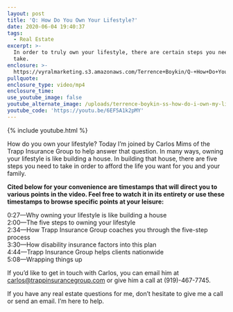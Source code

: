 ```yaml
---
layout: post
title: 'Q: How Do You Own Your Lifestyle?'
date: 2020-06-04 19:40:37
tags:
  - Real Estate
excerpt: >-
  In order to truly own your lifestyle, there are certain steps you need to
  take.
enclosure: >-
  https://vyralmarketing.s3.amazonaws.com/Terrence+Boykin/Q-+How+Do+You+Own+Your+Lifestyle_.mp4
pullquote:
enclosure_type: video/mp4
enclosure_time:
use_youtube_image: false
youtube_alternate_image: /uploads/terrence-boykin-ss-how-do-i-own-my-lifestyle-yt.jpg
youtube_code: 'https://youtu.be/6EF5A1k2pMY'
---
```


{% include youtube.html %}

How do you own your lifestyle? Today I’m joined by Carlos Mims of the Trapp Insurance Group to help answer that question. In many ways, owning your lifestyle is like building a house. In building that house, there are five steps you need to take in order to afford the life you want for you and your family.&nbsp;

**Cited below for your convenience are timestamps that will direct you to various points in the video. Feel free to watch it in its entirety or use these timestamps to browse specific points at your leisure:&nbsp;**

0:27—Why owning your lifestyle is like building a house<br>2:00—The five steps to owning your lifestyle&nbsp;<br>2:34—How Trapp Insurance Group coaches you through the five-step process<br>3:30—How disability insurance factors into this plan<br>4:44—Trapp Insurance Group helps clients nationwide<br>5:08—Wrapping things up

If you’d like to get in touch with Carlos, you can email him at [carlos@trappinsurancegroup.com](mailto:carlos@trappinsurancegroup.com) or give him a call at (919)-467-7745.

If you have any real estate questions for me, don’t hesitate to give me a call or send an email. I’m here to help.